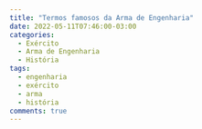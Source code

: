 ```yaml
---
title: "Termos famosos da Arma de Engenharia"
date: 2022-05-11T07:46:00-03:00
categories:
  - Exército
  - Arma de Engenharia
  - História
tags:
  - engenharia
  - exército
  - arma
  - história
comments: true
---
```

